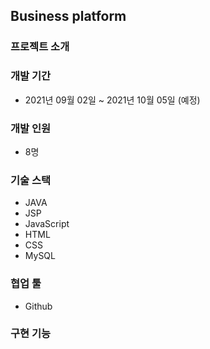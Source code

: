 ## Business platform

### 프로젝트 소개

### 개발 기간
* 2021년 09월 02일 ~ 2021년 10월 05일 (예정)

### 개발 인원
* 8명

### 기술 스택
* JAVA
* JSP
* JavaScript
* HTML
* CSS
* MySQL
    
### 협업 툴
* Github
    
### 구현 기능
